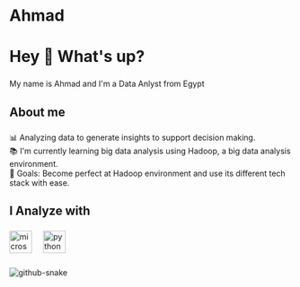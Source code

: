 # Ahmad

<h1 align="left">Hey 👋 What's up?</h1>

###

<p align="left">My name is  Ahmad and I'm a Data Anlyst from Egypt</p>

###

<h2 align="left">About me</h2>

###

<p align="left">📊 Analyzing data to generate insights to support decision making.<br>📚 I'm currently learning big data analysis using Hadoop, a big data analysis environment.<br>🎯 Goals: Become perfect at Hadoop environment and use its different tech stack with ease.</p>

###

<h2 align="left">I Analyze with</h2>

###

<div align="left">
  <img src="https://cdn.jsdelivr.net/gh/devicons/devicon/icons/microsoftsqlserver/microsoftsqlserver-plain.svg" height="40" alt="microsoftsqlserver logo"  />
  <img width="12" />
  <img src="https://skillicons.dev/icons?i=py" height="40" alt="python logo"  />
</div>

###

<picture>
  <source media="(prefers-color-scheme: dark)" srcset="https://raw.githubusercontent.com/Ahmad-Amin-Data/Ahmad/refs/heads/output/github-snake-dark.svg" />
  <source media="(prefers-color-scheme: light)" srcset="https://raw.githubusercontent.com/Ahmad-Amin-Data/Ahmad/refs/heads/output/github-snake.svg" />
  <img alt="github-snake" src="https://raw.githubusercontent.com/tobiasmeyhoefer/tobiasmeyhoefer/output/github-snake.svg" />
</picture>
